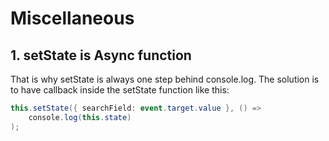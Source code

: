 # Miscellaneous

## 1. setState is Async function

That is why setState is always one step behind console.log. The solution is to have callback inside the setState function like this:

```csharp
this.setState({ searchField: event.target.value }, () =>
    console.log(this.state)
);
```

